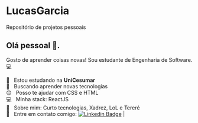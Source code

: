 # LucasGarcia
Repositório de projetos pessoais

## Olá pessoal 👋.
Gosto de aprender coisas novas!
Sou estudante de Engenharia de Software. :computer:

 :blue_book:  &nbsp; Estou estudando na **UniCesumar**
 <br/> :purple_heart: &nbsp; Buscando aprender novas tecnologias
 <br/> :blush: &nbsp; Posso te ajudar com CSS e HTML
 <br/> :computer: &nbsp; Minha stack: ReactJS
 <br/> 💬  &nbsp; Sobre mim: Curto tecnologias, Xadrez, LoL e Tereré
 <br/> :email: &nbsp; Entre em contato comigo: [![Linkedin Badge](https://img.shields.io/badge/-LucasGarcia-blue?style=flat-square&logo=Linkedin&logoColor=white&link=https://https://www.linkedin.com/in/lucas-garcia-71a2281a3/)](https://www.linkedin.com/in/lucas-garcia-71a2281a3/) 
|
